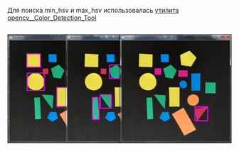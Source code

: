 Для поиска min_hsv и max_hsv использовалась [утилита opencv__Color_Detection_Tool](https://github.com/gil9red/SimplePyScripts/tree/12ac8584d2060827643f9ed45b762ce993b5d6f6/opencv__Color_Detection_Tool)

##
![](screenshot.jpg)
